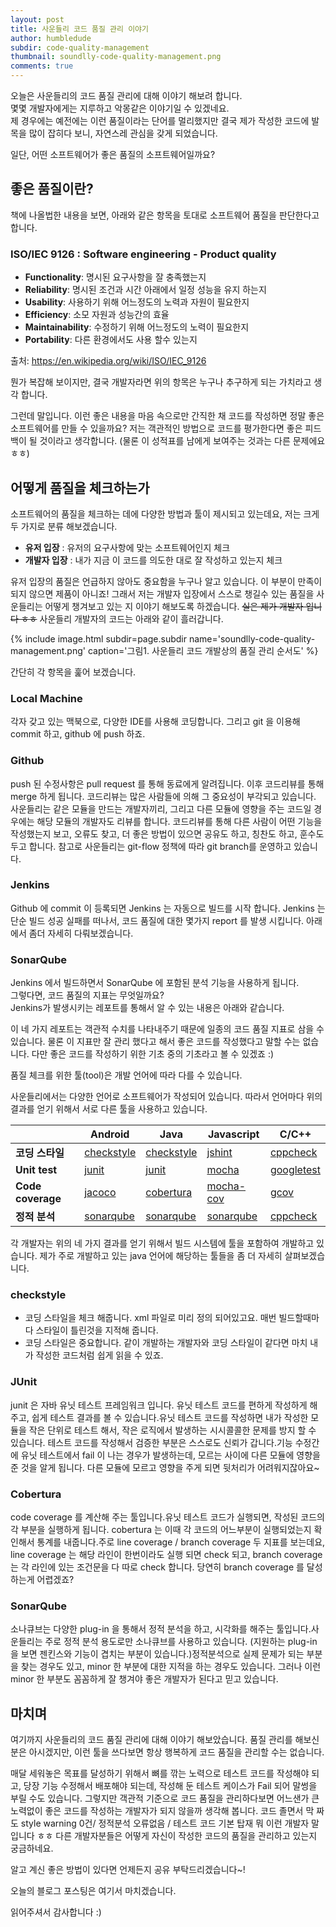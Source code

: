 ```yaml
---
layout: post
title: 사운들리 코드 품질 관리 이야기
author: humbledude
subdir: code-quality-management
thumbnail: soundlly-code-quality-management.png
comments: true
---
```


오늘은 사운들리의 코드 품질 관리에 대해 이야기 해보려 합니다.  
몇몇 개발자에게는 지루하고 악몽같은 이야기일 수 있겠네요.  
제 경우에는 예전에는 이런 품질이라는 단어를 멀리했지만 결국 제가 작성한 코드에 발목을 많이 잡히다 보니, 자연스레 관심을 갖게 되었습니다.

일단, 어떤 소프트웨어가 좋은 품질의 소프트웨어일까요?

## 좋은 품질이란?

책에 나올법한 내용을 보면, 아래와 같은 항목을 토대로 소프트웨어 품질을 판단한다고 합니다.

### ISO/IEC 9126 : Software engineering - Product quality

- **Functionality**: 명시된 요구사항을 잘 충족했는지
- **Reliability**: 명시된 조건과 시간 아래에서 일정 성능을 유지 하는지
- **Usability**: 사용하기 위해 어느정도의 노력과 자원이 필요한지
- **Efficiency**: 소모 자원과 성능간의 효율
- **Maintainability**: 수정하기 위해 어느정도의 노력이 필요한지
- **Portability**: 다른 환경에서도 사용 할수 있는지

출처: <https://en.wikipedia.org/wiki/ISO/IEC_9126>

뭔가 복잡해 보이지만, 결국 개발자라면 위의 항목은 누구나 추구하게 되는 가치라고 생각 합니다.

그런데 말입니다. 이런 좋은 내용을 마음 속으로만 간직한 채 코드를 작성하면 정말 좋은 소프트웨어를 만들 수 있을까요? 저는 객관적인 방법으로 코드를 평가한다면 좋은 피드백이 될 것이라고 생각합니다. (물론 이 성적표를 남에게 보여주는 것과는 다른 문제에요 ㅎㅎ)

## 어떻게 품질을 체크하는가

소프트웨어의 품질을 체크하는 데에 다양한 방법과 툴이 제시되고 있는데요, 저는 크게 두 가지로 분류 해보겠습니다.

- **유저 입장** : 유저의 요구사항에 맞는 소프트웨어인지 체크
- **개발자 입장** : 내가 지금 이 코드를 의도한 대로 잘 작성하고 있는지 체크

유저 입장의 품질은 언급하지 않아도 중요함을 누구나 알고 있습니다. 이 부분이 만족이 되지 않으면 제품이 아니죠! 그래서 저는 개발자 입장에서 스스로 챙길수 있는 품질을 사운들리는 어떻게 챙겨보고 있는 지 이야기 해보도록 하겠습니다. ~~실은 제가 개발자 입니다 ㅎㅎ~~
사운들리 개발자의 코드는 아래와 같이 흘러갑니다.

{% include image.html subdir=page.subdir name='soundlly-code-quality-management.png' caption='그림1. 사운들리 코드 개발상의 품질 관리 순서도' %}

간단히 각 항목을 훑어 보겠습니다.

### Local Machine

각자 갖고 있는 맥북으로, 다양한 IDE를 사용해 코딩합니다. 그리고 git 을 이용해 commit 하고, github 에 push 하죠.

### Github

push 된 수정사항은 pull request 를 통해 동료에게 알려집니다. 이후 코드리뷰를 통해 merge 하게 됩니다.
코드리뷰는 많은 사람들에 의해 그 중요성이 부각되고 있습니다. 사운들리는 같은 모듈을 만드는 개발자끼리, 그리고 다른 모듈에 영향을 주는 코드일 경우에는 해당 모듈의 개발자도 리뷰를 합니다.
코드리뷰를 통해 다른 사람이 어떤 기능을 작성했는지 보고, 오류도 찾고, 더 좋은 방법이 있으면 공유도 하고, 칭찬도 하고, 훈수도 두고 합니다.
참고로 사운들리는 git-flow 정책에 따라 git branch를 운영하고 있습니다.

### Jenkins

Github 에 commit 이 등록되면 Jenkins 는 자동으로 빌드를 시작 합니다. Jenkins 는 단순 빌드 성공 실패를 떠나서, 코드 품질에 대한 몇가지 report 를 발생 시킵니다. 아래에서 좀더 자세히 다뤄보겠습니다.

### SonarQube

Jenkins 에서 빌드하면서 SonarQube 에 포함된 분석 기능을 사용하게 됩니다.  
그렇다면, 코드 품질의 지표는 무엇일까요?  
Jenkins가 발생시키는 레포트를 통해서 알 수 있는 내용은 아래와 같습니다.


이 네 가지 레포트는 객관적 수치를 나타내주기 때문에 일종의 코드 품질 지표로 삼을 수 있습니다. 물론 이 지표만 잘 관리 했다고 해서 좋은 코드를 작성했다고 말할 수는 없습니다. 다만 좋은 코드를 작성하기 위한 기초 중의 기초라고 볼 수 있겠죠 :)

품질 체크를 위한 툴(tool)은 개발 언어에 따라 다를 수 있습니다.

사운들리에서는 다양한 언어로 소프트웨어가 작성되어 있습니다. 따라서 언어마다 위의 결과를 얻기 위해서 서로 다른 툴을 사용하고 있습니다.

|                   | Android                                  | Java                                     | Javascript                               | C/C++                                    |
| ----------------- | ---------------------------------------- | ---------------------------------------- | ---------------------------------------- | ---------------------------------------- |
| **코딩 스타일**        | [checkstyle](http://checkstyle.sourceforge.net/) | [checkstyle](http://checkstyle.sourceforge.net/) | [jshint](http://jshint.com/)             | [cppcheck](http://cppcheck.sourceforge.net/) |
| **Unit test**     | [junit](http://junit.org/junit4/)        | [junit](http://junit.org/junit4/)        | [mocha](https://github.com/mochajs/mocha) | [googletest](https://github.com/google/googletest) |
| **Code coverage** | [jacoco](http://eclemma.org/jacoco/)     | [cobertura](http://cobertura.github.io/cobertura/) | [mocha-cov](https://github.com/mmoulton/grunt-mocha-cov) | [gcov](https://gcc.gnu.org/onlinedocs/gcc/Gcov.html) |
| **정적 분석**         | [sonarqube](http://www.sonarqube.org/)   | [sonarqube](http://www.sonarqube.org/)   | [sonarqube](http://www.sonarqube.org/)   | [cppcheck](http://cppcheck.sourceforge.net/) |

각 개발자는 위의 네 가지 결과를 얻기 위해서 빌드 시스템에 툴을 포함하여 개발하고 있습니다. 제가 주로 개발하고 있는 java 언어에 해당하는 툴들을 좀 더 자세히 살펴보겠습니다.

### checkstyle

- 코딩 스타일을 체크 해줍니다. xml 파일로 미리 정의 되어있고요. 매번 빌드할때마다 스타일이 틀린것을 지적해 줍니다.
- 코딩 스타일은 중요합니다. 같이 개발하는 개발자와 코딩 스타일이 같다면 마치 내가 작성한 코드처럼 쉽게 읽을 수 있죠.

### JUnit

junit 은 자바 유닛 테스트 프레임워크 입니다. 유닛 테스트 코드를 편하게 작성하게 해주고, 쉽게 테스트 결과를 볼 수 있습니다.유닛 테스트 코드를 작성하면 내가 작성한 모듈을 작은 단위로 테스트 해서, 작은 로직에서 발생하는 시시콜콜한 문제를 방지 할 수 있습니다. 테스트 코드를 작성해서 검증한 부분은 스스로도 신뢰가 갑니다.기능 수정간에 유닛 테스트에서 fail 이 나는 경우가 발생하는데, 모르는 사이에 다른 모듈에 영향을 준 것을 알게 됩니다. 다른 모듈에 모르고 영향을 주게 되면 뒷처리가 어려워지잖아요~

### Cobertura

code coverage 를 계산해 주는 툴입니다.유닛 테스트 코드가 실행되면, 작성된 코드의 각 부분을 실행하게 됩니다. cobertura 는 이때 각 코드의 어느부분이 실행되었는지 확인해서 통계를 내줍니다.주로 line coverage / branch coverage 두 지표를 보는데요, line coverage 는 해당 라인이 한번이라도 실행 되면 check 되고, branch coverage 는 각 라인에 있는 조건문을 다 따로 check 합니다. 당연히 branch coverage 를 달성하는게 어렵겠죠?

### SonarQube

소나큐브는 다양한 plug-in 을 통해서 정적 분석을 하고, 시각화를 해주는 툴입니다.사운들리는 주로 정적 분석 용도로만 소나큐브를 사용하고 있습니다. (지원하는 plug-in 을 보면 젠킨스와 기능이 겹치는 부분이 있습니다.)정적분석으로 실제 문제가 되는 부분을 찾는 경우도 있고, minor 한 부분에 대한 지적을 하는 경우도 있습니다. 그러나 이런 minor 한 부분도 꼼꼼하게 잘 챙겨야 좋은 개발자가 된다고 믿고 있습니다.


## 마치며

여기까지 사운들리의 코드 품질 관리에 대해 이야기 해보았습니다. 품질 관리를 해보신 분은 아시겠지만, 이런 툴을 쓰다보면 항상 행복하게 코드 품질을 관리할 수는 없습니다.

매달 세워놓은 목표를 달성하기 위해서 뼈를 깎는 노력으로 테스트 코드를 작성해야 되고, 당장 기능 수정해서 배포해야 되는데, 작성해 둔 테스트 케이스가 Fail 되어 말썽을 부릴 수도 있습니다.
그렇지만 객관적 기준으로 코드 품질을 관리하다보면 어느샌가 큰 노력없이 좋은 코드를 작성하는 개발자가 되지 않을까 생각해 봅니다. 코드 졸면서 막 짜도 style warning 0건/ 정적분석 오류없음 / 테스트 코드 기본 탑재 뭐 이런 개발자 말입니다 ㅎㅎ
다른 개발자분들은 어떻게 자신이 작성한 코드의 품질을 관리하고 있는지 궁금하네요.

알고 계신 좋은 방법이 있다면 언제든지 공유 부탁드리겠습니다~!

오늘의 블로그 포스팅은 여기서 마치겠습니다.

읽어주셔서 감사합니다 :)
